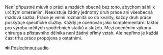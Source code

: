 
Není přípustné mluvit o práci a mzdách obecně bez toho, abychom sáhli k určitým omezením. Neexistuje žádný jednotný druh práce ani všeobecná mzdová sazba. Práce je velmi rozmanitá co do kvality, každý druh práce poskytuje specifické služby. Každý je oceňován jako komplementární faktor pro výrobu určitých spotřebních statků a služeb. Mezi oceněním výkonu chirurga a přístavního dělníka není žádný přímý vztah. Ale nepřímo je každá část trhu práce propojena s ostatními.

[🔊 Poslechnout audio](/data/7-paragraphs/audio/chapter_106/para_009-Nen-ppustn-mluvit-o-prci-a-mzdch-obecn-bez.mp3)
